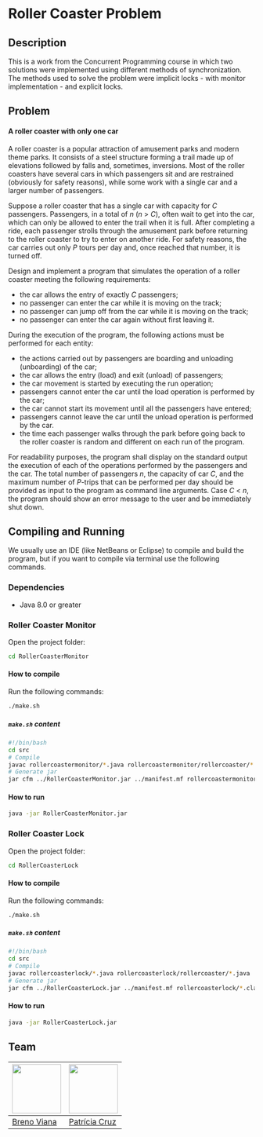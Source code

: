 # Roller Coaster Problem

## Description

This is a work from the Concurrent Programming course in which two solutions were implemented using different methods of synchronization. The methods used to solve the problem were implicit locks - with monitor implementation - and explicit locks.

## Problem

#### A roller coaster with only one car

A roller coaster is a popular attraction of amusement parks and modern theme parks. It consists of a steel structure forming a trail made up of elevations followed by falls and, sometimes, inversions. Most of the roller coasters have several cars in which passengers sit and are restrained (obviously for safety reasons), while some work with a single car and a larger number of passengers.

Suppose a roller coaster that has a single car with capacity for *C* passengers. Passengers, in a total of *n* (*n* &#62; *C*), often wait to get into the car, which can only be allowed to enter the trail when it is full. After completing a ride, each passenger strolls through the amusement park before returning to the roller coaster to try to enter on another ride. For safety reasons, the car carries out only *P* tours per day and, once reached that number, it is turned off.

Design and implement a program that simulates the operation of a roller coaster meeting the following requirements:

- the car allows the entry of exactly *C* passengers;
- no passenger can enter the car while it is moving on the track;
- no passenger can jump off from the car while it is moving on the track;
- no passenger can enter the car again without first leaving it.

During the execution of the program, the following actions must be performed for each entity:

- the actions carried out by passengers are boarding and unloading (unboarding) of the car;
- the car allows the entry (load) and exit (unload) of passengers;
- the car movement is started by executing the run operation;
- passengers cannot enter the car until the load operation is performed by the car;
- the car cannot start its movement until all the passengers have entered;
- passengers cannot leave the car until the unload operation is performed by the car.
- the time each passenger walks through the park before going back to the roller coaster is random and different on each run of the program.

For readability purposes, the program shall display on the standard output the execution of each of the operations performed by the passengers and the car. The total number of passengers *n*, the capacity of car *C*, and the maximum number of *P*-trips that can be performed per day should be provided as input to the program as command line arguments. Case *C* &#60; *n*, the program should show an error message to the user and be immediately shut down.

## Compiling and Running

We usually use an IDE (like NetBeans or Eclipse) to compile and build the program, but if you want to compile via terminal use the following commands.

### Dependencies

- Java 8.0 or greater

### Roller Coaster Monitor

Open the project folder:

```bash
cd RollerCoasterMonitor
```

#### How to compile

Run the following commands:

```bash
./make.sh
```

##### ```make.sh``` content

```sh
#!/bin/bash
cd src
# Compile
javac rollercoastermonitor/*.java rollercoastermonitor/rollercoaster/*.java
# Generate jar
jar cfm ../RollerCoasterMonitor.jar ../manifest.mf rollercoastermonitor/*.class rollercoastermonitor/rollercoaster/*.class
```

#### How to run

```bash
java -jar RollerCoasterMonitor.jar
```

### Roller Coaster Lock

Open the project folder:

```bash
cd RollerCoasterLock
```

#### How to compile

Run the following commands:

```bash
./make.sh
```

##### ```make.sh``` content

```sh
#!/bin/bash
cd src
# Compile
javac rollercoasterlock/*.java rollercoasterlock/rollercoaster/*.java
# Generate jar
jar cfm ../RollerCoasterLock.jar ../manifest.mf rollercoasterlock/*.class rollercoasterlock/rollercoaster/*.class
```

#### How to run

```bash
java -jar RollerCoasterLock.jar
```

## Team

[<img src="https://avatars2.githubusercontent.com/u/17532418?v=3&s=400" width="100"/>](https://github.com/brenov) | [<img src="https://avatars2.githubusercontent.com/u/17392686?v=3&s=400" width="100"/>](https://github.com/Pekorishia)
---|---
[Breno Viana](https://github.com/brenov) | [Patrícia Cruz](https://github.com/Pekorishia)
